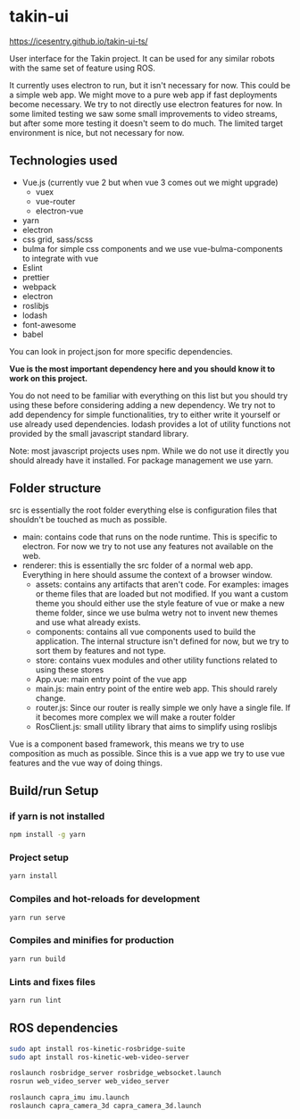# takin-ui

https://icesentry.github.io/takin-ui-ts/

User interface for the Takin project. It can be used for any similar robots with the same set of feature using ROS.

It currently uses electron to run, but it isn't necessary for now. This could be a simple web app. We might move to a pure web app if fast deployments become necessary. We try to not directly use electron features for now. In some limited testing we saw some small improvements to video streams, but after some more testing it doesn't seem to do much. The limited target environment is nice, but not necessary for now.

## Technologies used

- Vue.js (currently vue 2 but when vue 3 comes out we might upgrade)
  - vuex
  - vue-router
  - electron-vue
- yarn
- electron
- css grid, sass/scss
- bulma for simple css components and we use vue-bulma-components to integrate with vue
- Eslint
- prettier
- webpack
- electron
- roslibjs
- lodash
- font-awesome
- babel

You can look in project.json for more specific dependencies.

**Vue is the most important dependency here and you should know it to work on this project.**

You do not need to be familiar with everything on this list but you should try using these before considering adding a new dependency. We try not to add dependency for simple functionalities, try to either write it yourself or use already used dependencies. lodash provides a lot of utility functions not provided by the small javascript standard library.

Note: most javascript projects uses npm. While we do not use it directly you should already have it installed. For package management we use yarn.

## Folder structure

src is essentially the root folder everything else is configuration files that shouldn't be touched as much as possible.

- main: contains code that runs on the node runtime. This is specific to electron. For now we try to not use any features not available on the web.
- renderer: this is essentially the src folder of a normal web app. Everything in here should assume the context of a browser window.
  - assets: contains any artifacts that aren't code. For examples: images or theme files that are loaded but not modified. If you want a custom theme you should either use the style feature of vue or make a new theme folder, since we use bulma wetry not to invent new themes and use what already exists.
  - components: contains all vue components used to build the application. The internal structure isn't defined for now, but we try to sort them by features and not type.
  - store: contains vuex modules and other utility functions related to using these stores
  - App.vue: main entry point of the vue app
  - main.js: main entry point of the entire web app. This should rarely change.
  - router.js: Since our router is really simple we only have a single file. If it becomes more complex we will make a router folder
  - RosClient.js: small utility library that aims to simplify using roslibjs

Vue is a component based framework, this means we try to use composition as much as possible. Since this is a vue app we try to use vue features and the vue way of doing things.

## Build/run Setup

### if yarn is not installed

```bash
npm install -g yarn
```

### Project setup

```bash
yarn install
```

### Compiles and hot-reloads for development

```bash
yarn run serve
```

### Compiles and minifies for production

```bash
yarn run build
```

### Lints and fixes files

```bash
yarn run lint
```

## ROS dependencies

```bash
sudo apt install ros-kinetic-rosbridge-suite
sudo apt install ros-kinetic-web-video-server

roslaunch rosbridge_server rosbridge_websocket.launch
rosrun web_video_server web_video_server

roslaunch capra_imu imu.launch
roslaunch capra_camera_3d capra_camera_3d.launch
```
